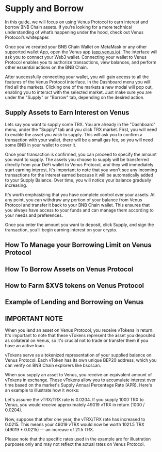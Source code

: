 # Supply and Borrow
In this guide, we will focus on using Venus Protocol to earn interest and borrow BNB Chain assets. If you’re looking for a more technical understanding of what’s happening under the hood, check out Venus Protocol’s whitepaper.

Once you’ve created your BNB Chain Wallet on MetaMask or any other supported wallet App, open the Venus app ([app.venus.io](https://app.venus.io/)). The interface will ask you to connect your Web3 wallet. Connecting your wallet to Venus Protocol enables you to authorize transactions, view balances, and perform other essential actions on the BNB Chain.

<!-- INSERT SCREENSHOT SHOWING THE CONNECT WITH WALLET PAGE -->

After successfully connecting your wallet, you will gain access to all the features of the Venus Protocol interface. In the Dashboard menu you will find all the markets. Clicking one of the markets a new modal will pop out, enabling you to interact with the selected market. Just make sure you are under the "Supply" or "Borrow" tab, depending on the desired action.

<!-- INSERT SCREENSHOT SHOWING THE DASHBOARD VIEW -->

##  Supply Assets to Earn Interest on Venus

Lets say you want to supply some TRX. You are already in the "Dashboard" menu, under the "Supply" tab and you click TRX market. First, you will need to enable the asset you wish to supply. This will ask you to confirm a transaction with your wallet, there will be a small gas fee, so you will need some BNB in your wallet to cover it.

<!-- INSERT SCREENSHOT SHOWING THE MARKET MODAL -->

Once your transaction is confirmed, you can proceed to specify the amount you want to supply. The assets you choose to supply will be transferred directly from your DeFi wallet to Venus Protocol, and they will immediately start earning interest. It's important to note that you won't see any incoming transactions for the interest earned because it will be automatically added to your Supply Balance. Over time, you will notice your balance gradually increasing.

It's worth emphasizing that you have complete control over your assets. At any point, you can withdraw any portion of your balance from Venus Protocol and transfer it back to your BNB Chain wallet. This ensures that you always have access to your funds and can manage them according to your needs and preferences.

<!-- INSERT SCREENSHOT SHOWING THE SUPPLY MODAL -->

Once you enter the amount you want to deposit, click Supply, and sign the transaction, you’ll begin earning interest on your crypto.

##  How To Manage your Borrowing Limit on Venus Protocol

## How To Borrow Assets on Venus Protocol

## How to Farm $XVS tokens on Venus Protocol

## Example of Lending and Borrowing on Venus

## IMPORTANT NOTE
When you lend an asset on Venus Protocol, you receive vTokens in return. It's important to note that these vTokens represent the asset you deposited as collateral on Venus, so it's crucial not to trade or transfer them if you have an active loan.

vTokens serve as a tokenized representation of your supplied balance on Venus Protocol. Each vToken has its own unique BEP20 address, which you can verify on BNB Chain explorers like bscscan.

When you supply an asset to Venus, you receive an equivalent amount of vTokens in exchange. These vTokens allow you to accumulate interest over time based on the market's Supply Annual Percentage Rate (APR). Here's an example to illustrate how it works:

Let's assume the vTRX/TRX rate is 0.0204. If you supply 1000 TRX to Venus, you would receive approximately 49019 vTRX in return (1000 / 0.0204).

Now, suppose that after one year, the vTRX/TRX rate has increased to 0.0215. This means your 49019 vTRX would now be worth 1021.5 TRX (49019 * 0.0215) — an increase of 21.5 TRX.

Please note that the specific rates used in the example are for illustration purposes only and may not reflect the actual rates on Venus Protocol.







